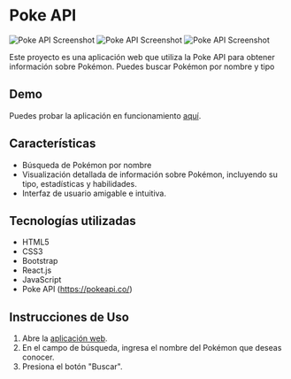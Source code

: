 # Poke API

![Poke API Screenshot](https://miguejuarz.github.io/poke-api/src/asset/screenshot1.png)
![Poke API Screenshot](https://miguejuarz.github.io/poke-api/src/asset/screenshot2.png)
![Poke API Screenshot](https://miguejuarz.github.io/poke-api/src/asset/screenshot3.png)

Este proyecto es una aplicación web que utiliza la Poke API para obtener información sobre Pokémon. Puedes buscar Pokémon por nombre y tipo
## Demo

Puedes probar la aplicación en funcionamiento [aquí](https://miguejuarz.github.io/poke-api/).

## Características

- Búsqueda de Pokémon por nombre 
- Visualización detallada de información sobre Pokémon, incluyendo su tipo, estadísticas y habilidades.
- Interfaz de usuario amigable e intuitiva.

## Tecnologías utilizadas

- HTML5
- CSS3
- Bootstrap
- React.js
- JavaScript
- Poke API (https://pokeapi.co/)

## Instrucciones de Uso

1. Abre la [aplicación web](https://miguejuarz.github.io/poke-api/).
2. En el campo de búsqueda, ingresa el nombre del Pokémon que deseas conocer.
3. Presiona el botón "Buscar".
